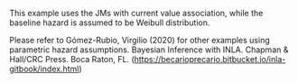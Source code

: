 
This example uses the JMs with current value association, while the baseline hazard is assumed to be Weibull distribution.

Please refer to Gómez-Rubio, Virgilio (2020) for other examples using parametric hazard assumptions. Bayesian Inference with INLA. Chapman & Hall/CRC Press. Boca Raton, FL. (https://becarioprecario.bitbucket.io/inla-gitbook/index.html)
